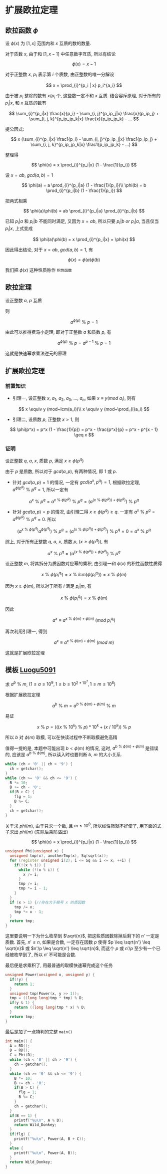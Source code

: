 # 扩展欧拉定理

## 欧拉函数 $\phi$

设 $\phi(x)$ 为 $[1, x]$ 范围内和 $x$ 互质的数的数量.

对于质数 $x$, 由于和 $[1, x - 1]$ 中任意数字互质, 所以有结论

$$
\phi(x) = x - 1
$$

对于正整数 $x$, $p_i$ 表示第 $i$ 个质数, 由正整数的唯一分解设

$$
x = \prod_{i}^{p_i | x} p_i^{a_i}
$$

由于被 $p_i$ 整除的数有 $x / p_i$ 个, 这些数一定不和 $x$ 互质. 结合容斥原理, 对于所有的 $p_i|x$, 和 $x$ 互质的数有

$$
\sum_{i}^{p_i|x} \frac{x}{p_i} - \sum_{i, j}^{p_ip_j|x} \frac{x}{p_ip_j} + \sum_{i, j, k}^{p_ip_jp_k|x} \frac{x}{p_ip_jp_k} - ...
$$

提公因式:

$$
x (\sum_{i}^{p_i|x} \frac1{p_i} - \sum_{i, j}^{p_ip_j|x} \frac1{p_ip_j} + \sum_{i, j, k}^{p_ip_jp_k|x} \frac1{p_ip_jp_k} - ...)
$$

整理得

$$
\phi(x) = x \prod_{i}^{p_i|x} (1 - \frac{1}{p_i})
$$

设 $x = ab$, $gcd(a, b) = 1$

$$
\phi(a) = a \prod_{i}^{p_i|a} (1 - \frac{1}{p_i})\\
\phi(b) = b \prod_{i}^{p_i|b} (1 - \frac{1}{p_i})
$$

把两式相乘

$$
\phi(a)\phi(b) = ab \prod_{i}^{p_i|a} \prod_{i}^{p_i|b}
$$

已知 $p_i|a$ 和 $p_i|b$ 不能同时满足, 又因为 $x = ab$, 所以只要 $p_i|b~or~p_i|a$, 当且仅当 $p_i|x$, 上式变成

$$
\phi(a)\phi(b) = x \prod_{i}^{p_i|x} = \phi(x)
$$

因此得出结论, 对于 $x = ab$, $gcd(a, b) = 1$, 有

$$
\phi(x) = \phi(a)\phi(b)
$$

我们把 $\phi(x)$ 这种性质称作 `积性函数`

## 欧拉定理

设正整数 $a$, $p$ 互质

则

$$
a^{\phi(p)}~\%~p = 1
$$

由此可以推得费马小定理, 即对于正整数 $a$ 和质数 $p$, 有

$$
a^{\phi(p)}~\%~p = a^{p - 1}~\%~p = 1
$$

这就是快速幂求乘法逆元的原理

## 扩展欧拉定理

### 前置知识

* 引理一, 设正整数 $x$, $a_1$, $a_2$, $a_3$, ..., $a_n$, 如果 $x \equiv y (mod~a_i)$, 则有

$$
x \equiv y (mod~lcm(a_i))\\
x \equiv y (mod~\prod_{i}a_i)
$$

* 引理二, 设质数 $p$, 正整数 $x > 1$, 则

$$
\phi(p^x) = p^x (1 - \frac{1}{p}) = p^x - \frac{p^x}{p} = p^x - p^{x - 1} \geq x
$$

### 证明

设正整数 $q$, $a$, $x$, 质数 $p$, 满足 $x \geq \phi(p^q)$

由于 $p$ 是质数, 所以对于 $gcd(a, p)$, 有两种情况, 即 $1$ 或 $p$.

* 针对 $gcd(a, p) = 1$ 的情况,  一定有 $gcd(a^x, p^q) = 1$, 根据欧拉定理, $a^{\phi(p^q)}~\%~p^q= 1$, 所以一定有

$$
a^x~\%~p^q = a^{x~\%~\phi(p^q)}~\%~p^q = (a^{(x~\%~\phi(p^q)) + \phi(p^q)})~\%~p^q
$$

* 针对 $gcd(a, p) = p$ 的情况, 由引理二得 $x \geq \phi(p^q) \geq q$.  一定有 $a^x~\%~p^q = a^{\phi(p^q)}~\%~p^q = 0$. 所以
 
$$
(a^{x~\%~\phi(p^q)}a^{\phi(p^q)})~\%~p^q = (a^{(x~\%~\phi(p^q)) + \phi(p^q)})~\%~p^q = 0 = a^x~\%~p^q
$$

综上, 对于所有正整数 $q$, $a$, $x$, 质数 $p$, $(x \geq \phi(p^q))$, 有

$$
a^x~\%~p^q = (a^{(x~\%~\phi(p^q)) + \phi(p^q)})~\%~p^q
$$

设正整数 $m$, 将其拆分为质因数对应幂的乘积, 由引理一和 $\phi(x)$ 的积性函数性质得

$$
x~\%~\phi(p_{i}^{q_i})= x~\%~lcm(\phi(p_i^{q_i})) = x~\%~\phi(m)
$$

因为 $x \geq \phi(m)$, 所以对于所有 $i$ 满足 $p_i|m$, 有 

$$
x~\%~\phi(p_i^{q_i}) = x~\%~\phi(m)
$$

因此

$$
a^x \equiv a^{x~\%~\phi(m) + \phi(m)}~(mod~p_i^{q_i})
$$

再次利用引理一, 得到


$$
a^x \equiv a^{x~\%~\phi(m) + \phi(m)}~(mod~m)
$$

这就是扩展欧拉定理

## 模板 [Luogu5091](https://www.luogu.com.cn/problem/P5091)

求 $a^b~\%~m$, $(1 \leq a \leq 10^9, 1 \leq b \leq 10^{2*10^7}, 1 \leq m \leq 10^8)$

根据扩展欧拉定理

$$
a^b~\%~m = a^{b~\%~\phi(m) + \phi(m)}~\%~m
$$

易证

$$
x~\%~p = (((x~\%~10^k)~\%~p) * 10^k + (x~/~10^k))~\%~p
$$

所以 $b$ 对 $\phi(m)$ 取模, 可以在快读过程中不断取模避免高精

值得一提的是, 本题中可能出现 $b < \phi(m)$ 的情况, 这时, $a^{b~\%~\phi(m) + \phi(m)}$ 是错误的, 应该是 $a^{b~\%~\phi(m)}$, 所以读入时也要判断 $b$, $m$ 的大小关系.

```cpp
while (ch < '0' || ch > '9') {
  ch = getchar();
}
while (ch >= '0' && ch <= '9') {
  B *= 10;
  B += ch - '0';
  if(B > C) {
    flg = 1;
    B %= C;
  }
  ch = getchar();
}
```

关于求 $phi(m)$, 由于只求一个数, 且 $m \leq 10^8$, 所以线性筛就不好使了, 用下面的式子求出 $phi(m)$ (先除后乘防溢出)

$$
\phi(x) = x \prod_{i}^{p_i|x} (1 - \frac{1}{p_i})
$$

```cpp
unsigned Phi(unsigned x) {
  unsigned tmp(x), anotherTmp(x), Sq(sqrt(x));
  for (register unsigned i(2); i <= Sq && i <= x; ++i) {
    if(!(x % i)) {
      while (!(x % i)) {
        x /= i;
      }
      tmp /= i;
      tmp *= i - 1;
    }
  }
  if (x > 1) {//存在大于根号 x 的质因数 
    tmp /= x;
    tmp *= x - 1;
  }
  return tmp;
}
```

这里要说明一下为什么枚举到 $\sqrt{n}$, 把这些质因数除掉后剩下的 $n'$ 一定是质数. 首先, $n' \leq n$, 如果是合数, 一定存在因数 $p$ 使得 $p \leq \sqrt{n'} \leq \sqrt{n}$ 或 $n'/p \leq \sqrt{n'} \leq \sqrt{n}$, 而这个 $p$ 或 $n'/p$ 至少有一个已经被枚举到了, 所以 $n'$ 不可能是合数.

最后便是求乘积了, 用最普通的取模快速幂完成这个任务

```cpp
unsigned Power(unsigned x, unsigned y) {
  if(!y) {
    return 1;
  }
  unsigned tmp(Power(x, y >> 1));
  tmp = ((long long)tmp * tmp) % D;
  if(y & 1) {
    return ((long long)tmp * x) % D;
  }
  return tmp;
}
```

最后是加了一点特判的完整 `main()`

```cpp
int main() {
  A = RD();
  D = RD();
  C = Phi(D);
  while (ch < '0' || ch > '9') {
    ch = getchar();
  }
  while (ch >= '0' && ch <= '9') {
    B *= 10;
    B += ch - '0';
    if(B > C) {
      flg = 1;
      B %= C;
    }
    ch = getchar();
  }
  if(B == 1) {
    printf("%u\n", A % D);
    return Wild_Donkey;
  }
  if(flg) {
    printf("%u\n", Power(A, B + C));
  }
  else {
    printf("%u\n", Power(A, B));
  }
  return Wild_Donkey;
}
```